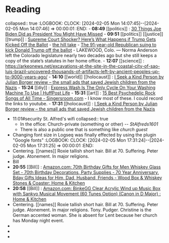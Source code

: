 # Reading
collapsed:: true
:LOGBOOK:
CLOCK: [2024-02-05 Mon 14:07:45]--[2024-02-05 Mon 14:07:46] =>  00:00:01
:END:
	- **08:49** [[politics]] : [30 Things Joe Biden Did as President You Might Have Missed](https://www.politico.com/news/magazine/2024/02/02/joe-biden-30-policy-things-you-might-have-missed-00139046)
	- **09:51** [[politics]] [[justice]] [[trump]] : [Supreme Court Shocker? Here’s What Happens if Trump Gets Kicked Off the Ballot](https://www.politico.com/news/magazine/2024/02/05/predicting-the-fallout-if-the-supreme-court-throws-trump-off-the-ballot-00139381)
		- [the hill take](https://thehill.com/opinion/judiciary/4441073-the-supreme-courts-trump-ruling-could-be-the-beginning-of-the-end-for-our-democracy/)
		- [The 91-year-old Republican suing to kick Donald Trump off the ballot](https://www.washingtonpost.com/politics/2024/02/05/trump-supreme-court-ballot-norma-anderson/)
			- LAKEWOOD, Colo. — Norma Anderson left the Colorado legislature nearly two decades ago but she still keeps a copy of the state’s statutes in her home office.
	- **12:07** [[science]] :  https://arkeonews.net/excavations-at-the-site-in-the-coastal-city-of-sao-luis-brazil-uncovered-thousands-of-artifacts-left-by-ancient-peoples-up-to-9000-years-ago/
	- **14:10** [[world]] [[holocaust]] : [I Seek a Kind Person by Julian Borger review – the small ads that saved Jewish children from the Nazis](https://www.theguardian.com/books/2024/feb/05/i-seek-a-kind-person-by-julian-borger-review-the-small-ads-that-saved-jewish-children-from-the-nazis)
	- **15:24** [[diy]] :  [Express Wash Is The Only Cycle On Your Washing Machine To Use | HuffPost Life](https://www.huffpost.com/entry/washing-machine-best-cycle_l_65afdb83e4b09e7f5b9d51aa)
	- **15:31** [[art]] :  [15 Best Psychedelic Rock Songs of All Time - Singersroom.com](https://singersroom.com/w36/best-psychedelic-rock-songs-of-all-time/)
		- I know most of these. I could record the links to youtube.
	- **17:31** [[holocaust]] : [I Seek a Kind Person by Julian Borger review – the small ads that saved Jewish children from the Nazis](https://www.theguardian.com/books/2024/feb/05/i-seek-a-kind-person-by-julian-borger-review-the-small-ads-that-saved-jewish-children-from-the-nazis)
- 11:01#security St. Alfred's wifi
  collapsed:: true
	- In the office: Church-private (something or other) -- *StAlfreds1601*
	- There is also a public one that is something like *church guest*
- Changing font size in Logseq was finally effected by using the plugin "Google fonts"
  :LOGBOOK:
  CLOCK: [2024-02-05 Mon 17:31:24]--[2024-02-05 Mon 17:31:25] =>  00:00:01
  :END:
- Centering. [[names]] Roxie tallish short hair. Bill at 70. Suffering. Peter judge. Atonement. In major religions.
- Bill
- **20:55** [[Bill]] :  [Amazon.com: 70th Birthday Gifts for Men Whiskey Glass Set - 70th Birthday Decorations, Party Supplies - 70 Year Anniversary, Bday Gifts Ideas for Him, Dad, Husband, Friends - Wood Box & Whiskey Stones & Coaster: Home & Kitchen](https://www.amazon.com/70th-Birthday-Gifts-Whiskey-Glass/dp/B0BJD9RXZ1/ref=sxin_14_pa_sp_search_thematic_sspa?content-id=amzn1.sym.432a6361-82bd-4986-a20f-2d4d577f5af5%3Aamzn1.sym.432a6361-82bd-4986-a20f-2d4d577f5af5&crid=3LPLSAK3UWRQF&cv_ct_cx=70th%2Bbirthday&keywords=70th%2Bbirthday&pd_rd_i=B0BJD9RXZ1&pd_rd_r=f9f9bcb4-832b-495e-b273-d7ab4ddfa5b5&pd_rd_w=eJHyY&pd_rd_wg=ScdSw&pf_rd_p=432a6361-82bd-4986-a20f-2d4d577f5af5&pf_rd_r=1GCW57JRJD61HN2V4SF0&qid=1707184383&sbo=RZvfv%2F%2FHxDF%2BO5021pAnSA%3D%3D&sprefix=70%2Bbirthday%2Caps%2C170&sr=1-1-3f7eb011-4703-48ad-8058-43dbff1e6b87-spons&sp_csd=d2lkZ2V0TmFtZT1zcF9zZWFyY2hfdGhlbWF0aWM&th=1)
- **20:58** [[Bill]] :  [Amazon.com: BinkeGG Clear Acrylic Wind up Music Box with Sankyo Musical Movement (60 Tunes Option) (Canon in D Major) : Home & Kitchen](https://www.amazon.com/BinkeGG-Acrylic-Sankyo-Musical-Movement/dp/B0B34C8LJX/ref=sr_1_18?crid=2YQDNE3SFUX1N&keywords=Canon%2Bd%2Bmajor&qid=1707184663&sprefix=canon%2Bd%2Bmajor%2Caps%2C165&sr=8-18&th=1)
- Centering. [[names]] Roxie tallish short hair. Bill at 70. Suffering. Peter judge. Atonement. In major religions. Tony. Pudger. Christine is the German accented woman. She is absent for Lent because her church has Monday night event.
-
-
-